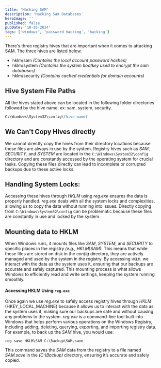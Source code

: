 ```yaml
---
title: 'Hacking SAM'
description: 'Hacking Sam Databases'
heroImage: ''
published: false
pubDate: '10-26-2024'
tags: ['windows', 'password hacking', 'hacking']
---
```



There's three registry hives that are important when it comes to attacking SAM. The three hives
are listed below.

* hklm/sam *(Contains the local account password hashes)*
* hklm/system *(Contains the system bootkey used to encrypt the sam databases)*
* hklm/security *(Contains cached credentials for domain accounts)*

## Hive System File Paths

All the hives stated above can be located in the following folder directories followed by the hive name. ex: sam, system, security. 

```ps
C:\Windows\System32\config\(hive name)
```

## We Can't Copy Hives directly

We cannot directly copy the hives from their directory locations because these files are always in use by the system. Registry hives such as *SAM*, *SECURITY*, and *SYSTEM* are located in the `C:\Windows\System32\config` directory and are constantly accessed by the operating system for crucial tasks. Copying these files directly can lead to incomplete or corrupted backups due to these active locks.

## Handling System Locks:

Accessing these hives through *HKLM* using *reg.exe* ensures the data is properly handled. *reg.exe* deals with all the system locks and complexities, allowing us to copy the data without running into issues. Directly copying from `C:\Windows\System32\config` can be problematic because these files are constantly in use and locked by the system

## Mounting data to HKLM

When Windows runs, it mounts files like *SAM*, *SYSTEM*, and *SECURITY* to specific places in the registry *(e.g., HKLM\SAM)*. This means that while these files are stored on disk in the *config* directory, they are actively managed and used by the system in the registry. By accessing `HKLM`, we interact with the data as the system uses it, ensuring that our backups are accurate and safely captured. This mounting process is what allows Windows to efficiently read and write settings, keeping the system running smoothly.
#### Accessing HKLM Using `reg.exe`

Once again we use *reg.exe* to safely access registry hives through *HKLM* (HKEY_LOCAL_MACHINE) because it allows us to interact with the data as the system uses it, making sure our backups are safe and without causing any problems to the system. *reg.exe* is a command-line tool built into Windows that helps perform various operations on the Windows Registry, including adding, deleting, querying, exporting, and importing registry data. For example, to back up the *SAM* hive, you would use:

```
reg save HKLM\SAM C:\Backup\SAM.save
```

This command saves the *SAM* data from the registry to a file named *SAM.save* in the *(C:\Backup)* directory, ensuring it’s accurate and safely copied.